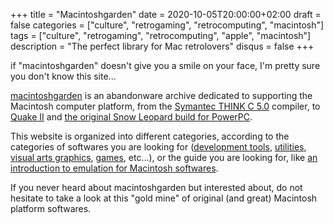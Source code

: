 +++
title = "Macintoshgarden"
date = 2020-10-05T20:00:00+02:00
draft = false
categories = ["culture", "retrogaming", "retrocomputing", "macintosh"]
tags = ["culture", "retrogaming", "retrocomputing", "apple", "macintosh"]
description = "The perfect library for Mac retrolovers"
disqus = false
+++

if "macintoshgarden" doesn't give you a smile on your face, I'm pretty sure you don't know this site...

[macintoshgarden](https://macintoshgarden.org) is an abandonware archive dedicated to supporting the Macintosh computer platform, from the 
[Symantec THINK C 5.0](https://macintoshgarden.org/apps/think-c) compiler, to [Quake II](https://macintoshgarden.org/games/quake-ii) and 
[the original Snow Leopard build for PowerPC](https://macintoshgarden.org/apps/snow-leopard-powerpc).

This website is organized into different categories, according to the categories of softwares you are looking for 
([development tools](https://macintoshgarden.org/apps/development-tools), [utilities](https://macintoshgarden.org/apps/utilities),
[visual arts graphics](https://macintoshgarden.org/apps/visual-arts-graphics), [games](https://macintoshgarden.org/games/all), etc...), or
the guide you are looking for, like [an introduction to emulation for Macintosh softwares](https://macintoshgarden.org/guides).

If you never heard about macintoshgarden but interested about, do not hesitate to take a look at this "gold mine" 
of original (and great) Macintosh platform softwares.
